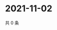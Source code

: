# 2021-11-02

共 0 条

<!-- BEGIN WEIBO -->
<!-- 最后更新时间 Tue Nov 02 2021 23:18:35 GMT+0800 (China Standard Time) -->

<!-- END WEIBO -->
